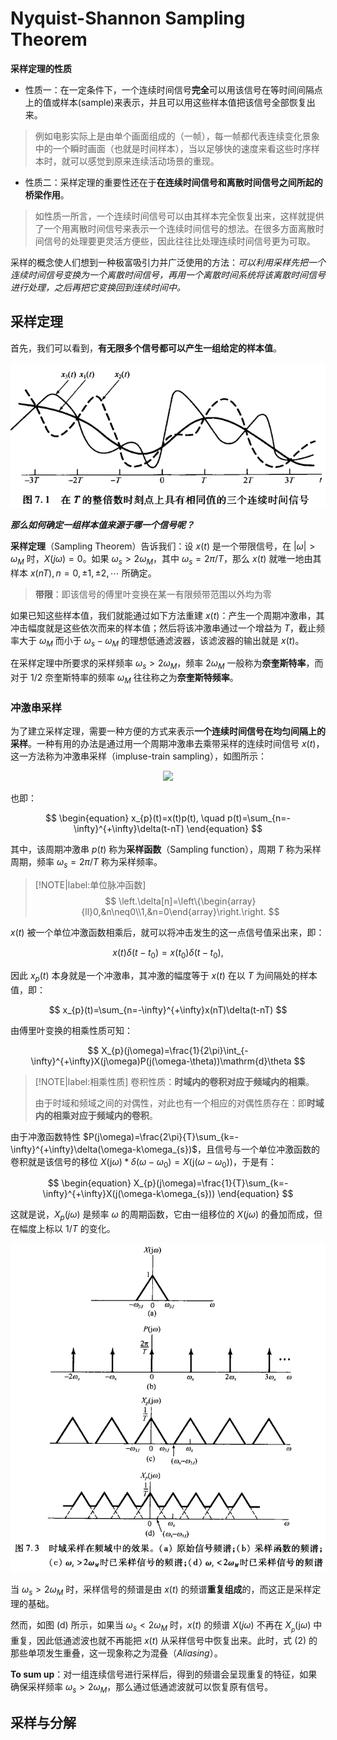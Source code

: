 # Nyquist-Shannon Sampling Theorem

**采样定理的性质**

- 性质一：在一定条件下，一个连续时间信号**完全**可以用该信号在等时间间隔点上的值或样本(sample)来表示，并且可以用这些样本值把该信号全部恢复出来。

> 例如电影实际上是由单个画面组成的（一帧），每一帧都代表连续变化景象中的一个瞬时画面（也就是时间样本），当以足够快的速度来看这些时序样本时，就可以感觉到原来连续活动场景的重现。

- 性质二：采样定理的重要性还在于**在连续时间信号和离散时间信号之间所起的桥梁作用**。

> 如性质一所言，一个连续时间信号可以由其样本完全恢复出来，这样就提供了一个用离散时间信号来表示一个连续时间信号的想法。在很多方面离散时间信号的处理要更灵活方便些，因此往往比处理连续时间信号更为可取。

采样的概念使人们想到一种极富吸引力并广泛使用的方法：*可以利用采样先把一个连续时间信号变换为一个离散时间信号，再用一个离散时间系统将该离散时间信号进行处理，之后再把它变换回到连续时间中。*

## 采样定理

首先，我们可以看到，**有无限多个信号都可以产生一组给定的样本值**。

<div align='center'>

![](../image/20231227PP1.png)

</div>


***那么如何确定一组样本值来源于哪一个信号呢？***

**采样定理**（Sampling Theorem）告诉我们：设 $x(t)$ 是一个带限信号，在 $|\omega|>\omega_{M}$ 时，$X(j\omega)=0$。如果 $\omega_{s}>2\omega_{M}$，其中 $\omega_{s}=2\pi/T$，那么 $x(t)$ 就唯一地由其样本 $x\left(nT\right),n=0,\pm1,\pm2,\cdots$ 所确定。

> **带限**：即该信号的傅里叶变换在某一有限频带范围以外均为零

如果已知这些样本值，我们就能通过如下方法重建 $x(t)$：产生一个周期冲激串，其冲击幅度就是这些依次而来的样本值；然后将该冲激串通过一个增益为 $T$，截止频率大于 $\omega_M$ 而小于 $\omega_s-\omega_M$ 的理想低通滤波器，该滤波器的输出就是 $x(t)$。

在采样定理中所要求的采样频率 $\omega_s > 2\omega_M$，频率 $2\omega_M$ 一般称为**奈奎斯特率**，而对于 $1/2$ 奈奎斯特率的频率 $\omega_M$ 往往称之为**奈奎斯特频率**。


### 冲激串采样

为了建立采样定理，需要一种方便的方式来表示**一个连续时间信号在均匀间隔上的采样**。一种有用的办法是通过用一个周期冲激串去乘带采样的连续时间信号 $x(t)$，这一方法称为冲激串采样（impluse-train sampling），如图所示：

<div align='center'>

![](image/20231227PP2.png)
</div>

也即：

$$
\begin{equation}
    x_{p}(t)=x(t)p(t), \quad p(t)=\sum_{n=-\infty}^{+\infty}\delta(t-nT)
\end{equation}
$$

其中，该周期冲激串 $p(t)$ 称为**采样函数**（Sampling function），周期 $T$ 称为采样周期，频率 $\omega_s = 2 \pi /T$ 称为采样频率。

> [!NOTE|label:单位脉冲函数]
$$
\left.\delta[n]=\left\{\begin{array}{ll}0,&n\neq0\\1,&n=0\end{array}\right.\right.
$$
>

$x(t)$ 被一个单位冲激函数相乘后，就可以将冲击发生的这一点信号值采出来，即：

$$
x\left(t\right)\delta\left(t-t_{0}\right)=x\left(t_{0}\right)\delta\left(t-t_{0}\right),
$$

因此 $x_p(t)$ 本身就是一个冲激串，其冲激的幅度等于 $x(t)$ 在以 $T$ 为间隔处的样本值，即：

$$
x_{p}(t)=\sum_{n=-\infty}^{+\infty}x(nT)\delta(t-nT)
$$

由傅里叶变换的相乘性质可知：

$$
X_{p}(j\omega)=\frac{1}{2\pi}\int_{-\infty}^{+\infty}X(j\omega)P(j(\omega-\theta))\mathrm{d}\theta 
$$

> [!NOTE|label:相乘性质]
> 卷积性质：**时域内的卷积对应于频域内的相乘**。
> 
> 由于时域和频域之间的对偶性，对此也有一个相应的对偶性质存在：即**时域内的相乘对应于频域内的卷积**。

由于冲激函数特性 $P(j\omega)=\frac{2\pi}{T}\sum_{k=-\infty}^{+\infty}\delta(\omega-k\omega_{s})$，且信号与一个单位冲激函数的卷积就是该信号的移位 $X(\mathrm{j}\omega)*\delta(\omega-\omega_{0})=X(\mathrm{j}(\omega-\omega_{0}))$，于是有：

$$
\begin{equation}
    X_{p}(j\omega)=\frac{1}{T}\sum_{k=-\infty}^{+\infty}X(j(\omega-k\omega_{s}))
\end{equation}
$$

这就是说，$X_{p}(j\omega)$ 是频率 $\omega$ 的周期函数，它由一组移位的 $X(j\omega)$ 的叠加而成，但在幅度上标以 $1/T$ 的变化。

<div align='center'>

![](../image/20231228PP1.png)
</div>

当 $\omega_s > 2\omega_M$ 时，采样信号的频谱是由 $x(t)$ 的频谱**重复组成**的，而这正是采样定理的基础。

然而，如图 (d) 所示，如果当 $\omega_s < 2\omega_M$ 时，$x(t)$ 的频谱 $X(j\omega)$ 不再在 $X_{_p}(\mathrm{j}\omega)$ 中重复，因此低通滤波也就不再能把 $x(t)$ 从采样信号中恢复出来。此时，式 (2) 的那些单项发生重叠，这一现象称之为混叠（*Aliasing*）。

**To sum up**：对一组连续信号进行采样后，得到的频谱会呈现重复的特征，如果确保采样频率 $\omega_s > 2\omega_M$，那么通过低通滤波就可以恢复原有信号。

## 采样与分解







